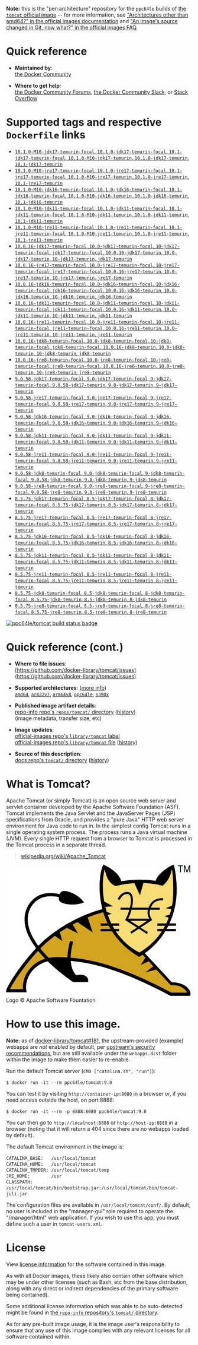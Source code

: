 <!--

********************************************************************************

WARNING:

    DO NOT EDIT "tomcat/README.md"

    IT IS AUTO-GENERATED

    (from the other files in "tomcat/" combined with a set of templates)

********************************************************************************

-->

**Note:** this is the "per-architecture" repository for the `ppc64le` builds of [the `tomcat` official image](https://hub.docker.com/_/tomcat) -- for more information, see ["Architectures other than amd64?" in the official images documentation](https://github.com/docker-library/official-images#architectures-other-than-amd64) and ["An image's source changed in Git, now what?" in the official images FAQ](https://github.com/docker-library/faq#an-images-source-changed-in-git-now-what).

# Quick reference

-	**Maintained by**:  
	[the Docker Community](https://github.com/docker-library/tomcat)

-	**Where to get help**:  
	[the Docker Community Forums](https://forums.docker.com/), [the Docker Community Slack](https://dockr.ly/slack), or [Stack Overflow](https://stackoverflow.com/search?tab=newest&q=docker)

# Supported tags and respective `Dockerfile` links

-	[`10.1.0-M10-jdk17-temurin-focal`, `10.1.0-jdk17-temurin-focal`, `10.1-jdk17-temurin-focal`, `10.1.0-M10-jdk17-temurin`, `10.1.0-jdk17-temurin`, `10.1-jdk17-temurin`](https://github.com/docker-library/tomcat/blob/d6187d0f9810138f51376aa9cfe7869ab94de840/10.1/jdk17/temurin-focal/Dockerfile)
-	[`10.1.0-M10-jre17-temurin-focal`, `10.1.0-jre17-temurin-focal`, `10.1-jre17-temurin-focal`, `10.1.0-M10-jre17-temurin`, `10.1.0-jre17-temurin`, `10.1-jre17-temurin`](https://github.com/docker-library/tomcat/blob/d6187d0f9810138f51376aa9cfe7869ab94de840/10.1/jre17/temurin-focal/Dockerfile)
-	[`10.1.0-M10-jdk16-temurin-focal`, `10.1.0-jdk16-temurin-focal`, `10.1-jdk16-temurin-focal`, `10.1.0-M10-jdk16-temurin`, `10.1.0-jdk16-temurin`, `10.1-jdk16-temurin`](https://github.com/docker-library/tomcat/blob/d6187d0f9810138f51376aa9cfe7869ab94de840/10.1/jdk16/temurin-focal/Dockerfile)
-	[`10.1.0-M10-jdk11-temurin-focal`, `10.1.0-jdk11-temurin-focal`, `10.1-jdk11-temurin-focal`, `10.1.0-M10-jdk11-temurin`, `10.1.0-jdk11-temurin`, `10.1-jdk11-temurin`](https://github.com/docker-library/tomcat/blob/d6187d0f9810138f51376aa9cfe7869ab94de840/10.1/jdk11/temurin-focal/Dockerfile)
-	[`10.1.0-M10-jre11-temurin-focal`, `10.1.0-jre11-temurin-focal`, `10.1-jre11-temurin-focal`, `10.1.0-M10-jre11-temurin`, `10.1.0-jre11-temurin`, `10.1-jre11-temurin`](https://github.com/docker-library/tomcat/blob/d6187d0f9810138f51376aa9cfe7869ab94de840/10.1/jre11/temurin-focal/Dockerfile)
-	[`10.0.16-jdk17-temurin-focal`, `10.0-jdk17-temurin-focal`, `10-jdk17-temurin-focal`, `jdk17-temurin-focal`, `10.0.16-jdk17-temurin`, `10.0-jdk17-temurin`, `10-jdk17-temurin`, `jdk17-temurin`](https://github.com/docker-library/tomcat/blob/1d6c0ed5b4a24a5153c815e602fc6b5bdb765860/10.0/jdk17/temurin-focal/Dockerfile)
-	[`10.0.16-jre17-temurin-focal`, `10.0-jre17-temurin-focal`, `10-jre17-temurin-focal`, `jre17-temurin-focal`, `10.0.16-jre17-temurin`, `10.0-jre17-temurin`, `10-jre17-temurin`, `jre17-temurin`](https://github.com/docker-library/tomcat/blob/1d6c0ed5b4a24a5153c815e602fc6b5bdb765860/10.0/jre17/temurin-focal/Dockerfile)
-	[`10.0.16-jdk16-temurin-focal`, `10.0-jdk16-temurin-focal`, `10-jdk16-temurin-focal`, `jdk16-temurin-focal`, `10.0.16-jdk16-temurin`, `10.0-jdk16-temurin`, `10-jdk16-temurin`, `jdk16-temurin`](https://github.com/docker-library/tomcat/blob/1d6c0ed5b4a24a5153c815e602fc6b5bdb765860/10.0/jdk16/temurin-focal/Dockerfile)
-	[`10.0.16-jdk11-temurin-focal`, `10.0-jdk11-temurin-focal`, `10-jdk11-temurin-focal`, `jdk11-temurin-focal`, `10.0.16-jdk11-temurin`, `10.0-jdk11-temurin`, `10-jdk11-temurin`, `jdk11-temurin`](https://github.com/docker-library/tomcat/blob/1d6c0ed5b4a24a5153c815e602fc6b5bdb765860/10.0/jdk11/temurin-focal/Dockerfile)
-	[`10.0.16-jre11-temurin-focal`, `10.0-jre11-temurin-focal`, `10-jre11-temurin-focal`, `jre11-temurin-focal`, `10.0.16-jre11-temurin`, `10.0-jre11-temurin`, `10-jre11-temurin`, `jre11-temurin`](https://github.com/docker-library/tomcat/blob/1d6c0ed5b4a24a5153c815e602fc6b5bdb765860/10.0/jre11/temurin-focal/Dockerfile)
-	[`10.0.16-jdk8-temurin-focal`, `10.0-jdk8-temurin-focal`, `10-jdk8-temurin-focal`, `jdk8-temurin-focal`, `10.0.16-jdk8-temurin`, `10.0-jdk8-temurin`, `10-jdk8-temurin`, `jdk8-temurin`](https://github.com/docker-library/tomcat/blob/1d6c0ed5b4a24a5153c815e602fc6b5bdb765860/10.0/jdk8/temurin-focal/Dockerfile)
-	[`10.0.16-jre8-temurin-focal`, `10.0-jre8-temurin-focal`, `10-jre8-temurin-focal`, `jre8-temurin-focal`, `10.0.16-jre8-temurin`, `10.0-jre8-temurin`, `10-jre8-temurin`, `jre8-temurin`](https://github.com/docker-library/tomcat/blob/1d6c0ed5b4a24a5153c815e602fc6b5bdb765860/10.0/jre8/temurin-focal/Dockerfile)
-	[`9.0.58-jdk17-temurin-focal`, `9.0-jdk17-temurin-focal`, `9-jdk17-temurin-focal`, `9.0.58-jdk17-temurin`, `9.0-jdk17-temurin`, `9-jdk17-temurin`](https://github.com/docker-library/tomcat/blob/909e82a96c03064ff595345caf35a370db13154d/9.0/jdk17/temurin-focal/Dockerfile)
-	[`9.0.58-jre17-temurin-focal`, `9.0-jre17-temurin-focal`, `9-jre17-temurin-focal`, `9.0.58-jre17-temurin`, `9.0-jre17-temurin`, `9-jre17-temurin`](https://github.com/docker-library/tomcat/blob/909e82a96c03064ff595345caf35a370db13154d/9.0/jre17/temurin-focal/Dockerfile)
-	[`9.0.58-jdk16-temurin-focal`, `9.0-jdk16-temurin-focal`, `9-jdk16-temurin-focal`, `9.0.58-jdk16-temurin`, `9.0-jdk16-temurin`, `9-jdk16-temurin`](https://github.com/docker-library/tomcat/blob/909e82a96c03064ff595345caf35a370db13154d/9.0/jdk16/temurin-focal/Dockerfile)
-	[`9.0.58-jdk11-temurin-focal`, `9.0-jdk11-temurin-focal`, `9-jdk11-temurin-focal`, `9.0.58-jdk11-temurin`, `9.0-jdk11-temurin`, `9-jdk11-temurin`](https://github.com/docker-library/tomcat/blob/909e82a96c03064ff595345caf35a370db13154d/9.0/jdk11/temurin-focal/Dockerfile)
-	[`9.0.58-jre11-temurin-focal`, `9.0-jre11-temurin-focal`, `9-jre11-temurin-focal`, `9.0.58-jre11-temurin`, `9.0-jre11-temurin`, `9-jre11-temurin`](https://github.com/docker-library/tomcat/blob/909e82a96c03064ff595345caf35a370db13154d/9.0/jre11/temurin-focal/Dockerfile)
-	[`9.0.58-jdk8-temurin-focal`, `9.0-jdk8-temurin-focal`, `9-jdk8-temurin-focal`, `9.0.58-jdk8-temurin`, `9.0-jdk8-temurin`, `9-jdk8-temurin`](https://github.com/docker-library/tomcat/blob/909e82a96c03064ff595345caf35a370db13154d/9.0/jdk8/temurin-focal/Dockerfile)
-	[`9.0.58-jre8-temurin-focal`, `9.0-jre8-temurin-focal`, `9-jre8-temurin-focal`, `9.0.58-jre8-temurin`, `9.0-jre8-temurin`, `9-jre8-temurin`](https://github.com/docker-library/tomcat/blob/909e82a96c03064ff595345caf35a370db13154d/9.0/jre8/temurin-focal/Dockerfile)
-	[`8.5.75-jdk17-temurin-focal`, `8.5-jdk17-temurin-focal`, `8-jdk17-temurin-focal`, `8.5.75-jdk17-temurin`, `8.5-jdk17-temurin`, `8-jdk17-temurin`](https://github.com/docker-library/tomcat/blob/b4589e782d3ca62a89ffdfcdd9866a8b04546a1d/8.5/jdk17/temurin-focal/Dockerfile)
-	[`8.5.75-jre17-temurin-focal`, `8.5-jre17-temurin-focal`, `8-jre17-temurin-focal`, `8.5.75-jre17-temurin`, `8.5-jre17-temurin`, `8-jre17-temurin`](https://github.com/docker-library/tomcat/blob/b4589e782d3ca62a89ffdfcdd9866a8b04546a1d/8.5/jre17/temurin-focal/Dockerfile)
-	[`8.5.75-jdk16-temurin-focal`, `8.5-jdk16-temurin-focal`, `8-jdk16-temurin-focal`, `8.5.75-jdk16-temurin`, `8.5-jdk16-temurin`, `8-jdk16-temurin`](https://github.com/docker-library/tomcat/blob/b4589e782d3ca62a89ffdfcdd9866a8b04546a1d/8.5/jdk16/temurin-focal/Dockerfile)
-	[`8.5.75-jdk11-temurin-focal`, `8.5-jdk11-temurin-focal`, `8-jdk11-temurin-focal`, `8.5.75-jdk11-temurin`, `8.5-jdk11-temurin`, `8-jdk11-temurin`](https://github.com/docker-library/tomcat/blob/b4589e782d3ca62a89ffdfcdd9866a8b04546a1d/8.5/jdk11/temurin-focal/Dockerfile)
-	[`8.5.75-jre11-temurin-focal`, `8.5-jre11-temurin-focal`, `8-jre11-temurin-focal`, `8.5.75-jre11-temurin`, `8.5-jre11-temurin`, `8-jre11-temurin`](https://github.com/docker-library/tomcat/blob/b4589e782d3ca62a89ffdfcdd9866a8b04546a1d/8.5/jre11/temurin-focal/Dockerfile)
-	[`8.5.75-jdk8-temurin-focal`, `8.5-jdk8-temurin-focal`, `8-jdk8-temurin-focal`, `8.5.75-jdk8-temurin`, `8.5-jdk8-temurin`, `8-jdk8-temurin`](https://github.com/docker-library/tomcat/blob/b4589e782d3ca62a89ffdfcdd9866a8b04546a1d/8.5/jdk8/temurin-focal/Dockerfile)
-	[`8.5.75-jre8-temurin-focal`, `8.5-jre8-temurin-focal`, `8-jre8-temurin-focal`, `8.5.75-jre8-temurin`, `8.5-jre8-temurin`, `8-jre8-temurin`](https://github.com/docker-library/tomcat/blob/b4589e782d3ca62a89ffdfcdd9866a8b04546a1d/8.5/jre8/temurin-focal/Dockerfile)

[![ppc64le/tomcat build status badge](https://img.shields.io/jenkins/s/https/doi-janky.infosiftr.net/job/multiarch/job/ppc64le/job/tomcat.svg?label=ppc64le/tomcat%20%20build%20job)](https://doi-janky.infosiftr.net/job/multiarch/job/ppc64le/job/tomcat/)

# Quick reference (cont.)

-	**Where to file issues**:  
	[https://github.com/docker-library/tomcat/issues](https://github.com/docker-library/tomcat/issues)

-	**Supported architectures**: ([more info](https://github.com/docker-library/official-images#architectures-other-than-amd64))  
	[`amd64`](https://hub.docker.com/r/amd64/tomcat/), [`arm32v7`](https://hub.docker.com/r/arm32v7/tomcat/), [`arm64v8`](https://hub.docker.com/r/arm64v8/tomcat/), [`ppc64le`](https://hub.docker.com/r/ppc64le/tomcat/), [`s390x`](https://hub.docker.com/r/s390x/tomcat/)

-	**Published image artifact details**:  
	[repo-info repo's `repos/tomcat/` directory](https://github.com/docker-library/repo-info/blob/master/repos/tomcat) ([history](https://github.com/docker-library/repo-info/commits/master/repos/tomcat))  
	(image metadata, transfer size, etc)

-	**Image updates**:  
	[official-images repo's `library/tomcat` label](https://github.com/docker-library/official-images/issues?q=label%3Alibrary%2Ftomcat)  
	[official-images repo's `library/tomcat` file](https://github.com/docker-library/official-images/blob/master/library/tomcat) ([history](https://github.com/docker-library/official-images/commits/master/library/tomcat))

-	**Source of this description**:  
	[docs repo's `tomcat/` directory](https://github.com/docker-library/docs/tree/master/tomcat) ([history](https://github.com/docker-library/docs/commits/master/tomcat))

# What is Tomcat?

Apache Tomcat (or simply Tomcat) is an open source web server and servlet container developed by the Apache Software Foundation (ASF). Tomcat implements the Java Servlet and the JavaServer Pages (JSP) specifications from Oracle, and provides a "pure Java" HTTP web server environment for Java code to run in. In the simplest config Tomcat runs in a single operating system process. The process runs a Java virtual machine (JVM). Every single HTTP request from a browser to Tomcat is processed in the Tomcat process in a separate thread.

> [wikipedia.org/wiki/Apache_Tomcat](https://en.wikipedia.org/wiki/Apache_Tomcat)

![logo](https://raw.githubusercontent.com/docker-library/docs/8e31eb93a02d504d0cfe1da435aa31b377fc627d/tomcat/logo.png)Logo &copy; Apache Software Fountation

# How to use this image.

**Note:** as of [docker-library/tomcat#181](https://github.com/docker-library/tomcat/pull/181), the upstream-provided (example) webapps are *not* enabled by default, per [upstream's security recommendations](https://tomcat.apache.org/tomcat-9.0-doc/security-howto.html#Default_web_applications), but are still available under the `webapps.dist` folder within the image to make them easier to re-enable.

Run the default Tomcat server (`CMD ["catalina.sh", "run"]`):

```console
$ docker run -it --rm ppc64le/tomcat:9.0
```

You can test it by visiting `http://container-ip:8080` in a browser or, if you need access outside the host, on port 8888:

```console
$ docker run -it --rm -p 8888:8080 ppc64le/tomcat:9.0
```

You can then go to `http://localhost:8888` or `http://host-ip:8888` in a browser (noting that it will return a 404 since there are no webapps loaded by default).

The default Tomcat environment in the image is:

	CATALINA_BASE:   /usr/local/tomcat
	CATALINA_HOME:   /usr/local/tomcat
	CATALINA_TMPDIR: /usr/local/tomcat/temp
	JRE_HOME:        /usr
	CLASSPATH:       /usr/local/tomcat/bin/bootstrap.jar:/usr/local/tomcat/bin/tomcat-juli.jar

The configuration files are available in `/usr/local/tomcat/conf/`. By default, no user is included in the "manager-gui" role required to operate the "/manager/html" web application. If you wish to use this app, you must define such a user in `tomcat-users.xml`.

# License

View [license information](https://www.apache.org/licenses/LICENSE-2.0) for the software contained in this image.

As with all Docker images, these likely also contain other software which may be under other licenses (such as Bash, etc from the base distribution, along with any direct or indirect dependencies of the primary software being contained).

Some additional license information which was able to be auto-detected might be found in [the `repo-info` repository's `tomcat/` directory](https://github.com/docker-library/repo-info/tree/master/repos/tomcat).

As for any pre-built image usage, it is the image user's responsibility to ensure that any use of this image complies with any relevant licenses for all software contained within.
